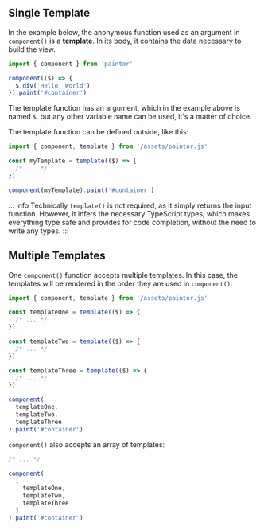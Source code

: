 ## Single Template

In the example below, the anonymous function used as an argument in `component()` is a **template**.
In its body, it contains the data necessary to build the view.

```js
import { component } from 'paintor'

component(($) => {
  $.div('Hello, World')
}).paint('#container')
```

The template function has an argument, which in the example above is named `$`, but any other
variable name can be used, it's a matter of choice.

The template function can be defined outside, like this:

```js
import { component, template } from '/assets/paintor.js'

const myTemplate = template(($) => {
  /* ... */
})

component(myTemplate).paint('#container')
```

::: info
Technically `template()` is not required, as it simply returns the input function.
However, it infers the necessary TypeScript types, which makes everything type safe and provides for
code completion, without the need to write any types.
:::

## Multiple Templates

One `component()` function accepts multiple templates. In this case, the templates will be rendered
in the order they are used in `component()`:

```js
import { component, template } from '/assets/paintor.js'

const templateOne = template(($) => {
  /* ... */
})

const templateTwo = template(($) => {
  /* ... */
})

const templateThree = template(($) => {
  /* ... */
})

component(
  templateOne,
  templateTwo,
  templateThree
).paint('#container')
```

`component()` also accepts an array of templates:

```js
/* ... */

component(
  [
    templateOne,
    templateTwo,
    templateThree
  ]
).paint('#container')
```
